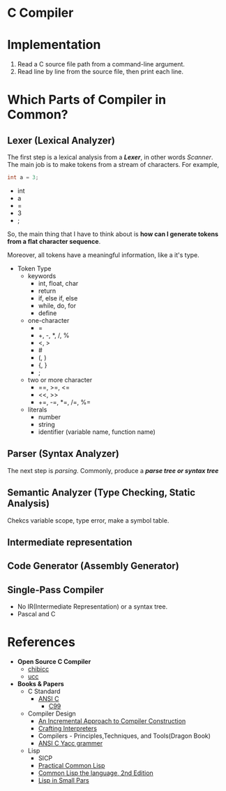 # C Compiler

# Implementation
1. Read a C source file path from a command-line argument.
2. Read line by line from the source file, then print each line.


# Which Parts of Compiler in Common?

## Lexer (Lexical Analyzer)
The first step is a lexical analysis from a ***Lexer***, in other words *Scanner*.  
The main job is to make tokens from a stream of characters. For example,
```c
int a = 3;
```
- int
- a
- =
- 3
- ;

So, the main thing that I have to think about is **how can I generate tokens from a flat character sequence**.

Moreover, all tokens have a meaningful information, like a it's type.
- Token Type
  - keywords
    - int, float, char
    - return
    - if, else if, else
    - while, do, for
    - define
  - one-character
    - =
    - +, -, *, /, %
    - <, >
    - \#
    - (, )
    - {, }
    - ;
  - two or more character
    - ==, >=, <=
    - <<, >>
    - +=, -=, *=, /=, %=
  - literals
    - number
    - string
    - identifier (variable name, function name)


## Parser (Syntax Analyzer)
The next step is *parsing*.
Commonly, produce a ***parse tree or syntax tree***

## Semantic Analyzer (Type Checking, Static Analysis)
Chekcs variable scope, type error, make a symbol table.

## Intermediate representation


## Code Generator (Assembly Generator)



## Single-Pass Compiler
- No IR(Intermediate Representation) or a syntax tree.
- Pascal and C


# References
- **Open Source C Compiler**
  - [chibicc](https://github.com/rui314/chibicc)
  - [ucc](https://github.com/sheisc/ucc162.3)
- **Books & Papers**
  - C Standard
    - [ANSI C](https://en.wikipedia.org/wiki/ANSI_C)
      - [C99](https://www.dii.uchile.cl/~daespino/files/Iso_C_1999_definition.pdf)
  - Compiler Design
    - [An Incremental Approach to Compiler Construction](http://scheme2006.cs.uchicago.edu/11-ghuloum.pdf)
    - [Crafting Interpreters](https://craftinginterpreters.com/contents.html)
    - Compilers - Principles,Techniques, and Tools(Dragon Book)
    - [ANSI C Yacc grammer](https://www.quut.com/c/ANSI-C-grammar-y.html)
  - Lisp
    - SICP
    - [Practical Common Lisp](https://gigamonkeys.com/book/)
    - [Common Lisp the language, 2nd Edition](https://www.cs.cmu.edu/Groups/AI/html/cltl/clm/clm.html)
    - [Lisp in Small Pars](http://lisp.plasticki.com/)